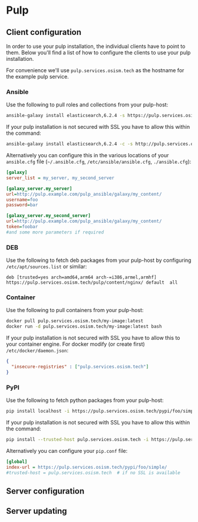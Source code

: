 # Pulp

## Client configuration

In order to use your pulp installation, the individual clients have to point to them. Below you'll find a list of how to configure the clients to use your pulp installation.

For convenience we'll use `pulp.services.osism.tech` as the hostname for the example pulp service.

### Ansible

Use the following to pull roles and collections from your pulp-host:

```sh
ansible-galaxy install elasticsearch,6.2.4 -s https://pulp.services.osism.tech/pulp_ansible/galaxy/my_content/
```

If your pulp installation is not secured with SSL you have to allow this within the command:

```sh
ansible-galaxy install elasticsearch,6.2.4 -c -s http://pulp.services.osism.tech/pulp_ansible/galaxy/my_content/
```

Alternatively you can configure this in the various locations of your `ansible.cfg` file (`~/.ansible.cfg`, `/etc/ansible/ansible.cfg`, `./ansible.cfg`):

```ini
[galaxy]
server_list = my_server, my_second_server

[galaxy_server.my_server]
url=http://pulp.example.com/pulp_ansible/galaxy/my_content/
username=foo
password=bar

[galaxy_server.my_second_server]
url=http://pulp.example.com/pulp_ansible/galaxy/my_content/
token=foobar
#and some more parameters if required
```

### DEB

Use the following to fetch deb packages from your pulp-host by configuring `/etc/apt/sources.list` or similar:

```list
deb [trusted=yes arch=amd64,arm64 arch-=i386,armel,armhf] https://pulp.services.osism.tech/pulp/content/nginx/ default  all
```

### Container

Use the following to pull containers from your pulp-host:

```sh
docker pull pulp.services.osism.tech/my-image:latest
docker run -d pulp.services.osism.tech/my-image:latest bash
```

If your pulp installation is not secured with SSL you have to allow this to your container engine. For docker modify (or create first) `/etc/docker/daemon.json`:

```json
{
  "insecure-registries" : ["pulp.services.osism.tech"]
}
```

### PyPI

Use the following to fetch python packages from your pulp-host:

```sh
pip install localhost -i https://pulp.services.osism.tech/pypi/foo/simple/ shelf-reader
```

If your pulp installation is not secured with SSL you have to allow this within the command:

```sh
pip install --trusted-host pulp.services.osism.tech -i https://pulp.services.osism.tech/pypi/foo/simple/ shelf-reader
```

Alternatively you can configure your `pip.conf` file:

```ini
[global]
index-url = https://pulp.services.osism.tech/pypi/foo/simple/
#trusted-host = pulp.services.osism.tech  # if no SSL is available
```

## Server configuration

## Server updating
